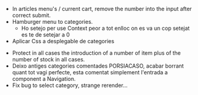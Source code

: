 + In articles menu's / current cart, remove the number into the input after correct submit.
+ Hamburger menu to categories.
    + Ho setejo per use Context peor a tot enlloc on es va un cop setejat es te de setejar a 0
+ Aplicar Css a desplegable de categories

- Protect in all cases the introduction of a number of item plus of the number of stock in all cases.
- Deixo antiges categories comentades PORSIACASO, acabar borrant quant tot vagi perfecte, esta comentat simplement l'entrada a component a Navigation.
- Fix bug to select category, strange rerender...